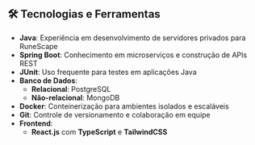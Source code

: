 ## 🛠️ Tecnologias e Ferramentas

- **Java**: Experiência em desenvolvimento de servidores privados para RuneScape
- **Spring Boot**: Conhecimento em microserviços e construção de APIs REST
- **JUnit**: Uso frequente para testes em aplicações Java
- **Banco de Dados**:
  - **Relacional**: PostgreSQL
  - **Não-relacional**: MongoDB
- **Docker**: Conteinerização para ambientes isolados e escaláveis
- **Git**: Controle de versionamento e colaboração em equipe
- **Frontend**:
  - **React.js** com **TypeScript** e **TailwindCSS**
 

<!--
**victorbesseler1/victorbesseler1** is a ✨ _special_ ✨ repository because its `README.md` (this file) appears on your GitHub profile.

Here are some ideas to get you started:

- 🔭 I’m currently working on ...
- 🌱 I’m currently learning ...
- 👯 I’m looking to collaborate on ...
- 🤔 I’m looking for help with ...
- 💬 Ask me about ...
- 📫 How to reach me: ...
- 😄 Pronouns: ...
- ⚡ Fun fact: ...
-->
